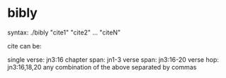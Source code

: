 # bibly

syntax: ./bibly "cite1" "cite2" ... "citeN"

cite can be:

single verse: jn3:16
chapter span: jn1-3
verse span:   jn3:16-20
verse hop:    jn3:16,18,20
any combination of the above separated by commas




